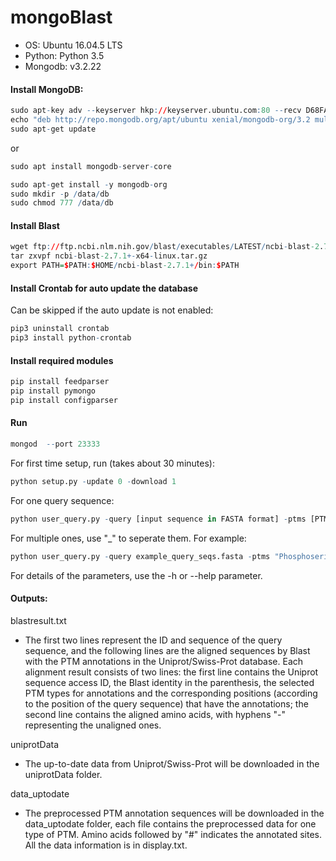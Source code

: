 # mongoBlast
- OS: Ubuntu 16.04.5 LTS
- Python: Python 3.5 
- Mongodb: v3.2.22  

#### Install MongoDB:  
```r
sudo apt-key adv --keyserver hkp://keyserver.ubuntu.com:80 --recv D68FA50FEA312927
echo "deb http://repo.mongodb.org/apt/ubuntu xenial/mongodb-org/3.2 multiverse" | sudo tee /etc/apt/sources.list.d/mongodb-org-3.2.list
sudo apt-get update
```
or 
```r
sudo apt install mongodb-server-core  
```
```r
sudo apt-get install -y mongodb-org
sudo mkdir -p /data/db  
sudo chmod 777 /data/db
```
#### Install Blast
```r
wget ftp://ftp.ncbi.nlm.nih.gov/blast/executables/LATEST/ncbi-blast-2.7.1+-x64-linux.tar.gz  
tar zxvpf ncbi-blast-2.7.1+-x64-linux.tar.gz  
export PATH=$PATH:$HOME/ncbi-blast-2.7.1+/bin:$PATH  
```
#### Install Crontab for auto update the database
Can be skipped if the auto update is not enabled:
```r
pip3 uninstall crontab  
pip3 install python-crontab  
```
#### Install required modules
```r
pip install feedparser
pip install pymongo
pip install configparser
```

#### Run
```r
mongod  --port 23333
```
For first time setup, run (takes about 30 minutes): 
```r
python setup.py -update 0 -download 1
```

For one query sequence: 
```r
python user_query.py -query [input sequence in FASTA format] -ptms [PTMs to be annotated.]  -o [output folder]
```
For multiple ones, use \"_\" to seperate them.
For example:
```r
python user_query.py -query example_query_seqs.fasta -ptms "Phosphoserine_Phosphothreonine_Phosphotyrosine"  -o blastoutput
```

For details of the parameters, use the -h or --help parameter.



#### Outputs:  
blastresult.txt
- The first two lines represent the ID and sequence of the query sequence, 
and the following lines are the aligned sequences by Blast with the PTM annotations 
in the Uniprot/Swiss-Prot database. Each alignment result consists of two lines: 
the first line contains the Uniprot sequence access ID, 
the Blast identity in the parenthesis, 
the selected PTM types for annotations and the corresponding positions 
(according to the position of the query sequence) that have the annotations; 
the second line contains the aligned amino acids, with hyphens "-" representing the unaligned ones.

uniprotData
- The up-to-date data from Uniprot/Swiss-Prot will be downloaded in the uniprotData folder.

data_uptodate
- The preprocessed PTM annotation sequences will be downloaded in the data_uptodate folder, each file contains the preprocessed data for one type of PTM. Amino acids followed by "#" indicates the annotated sites.
All the data information is in display.txt.



